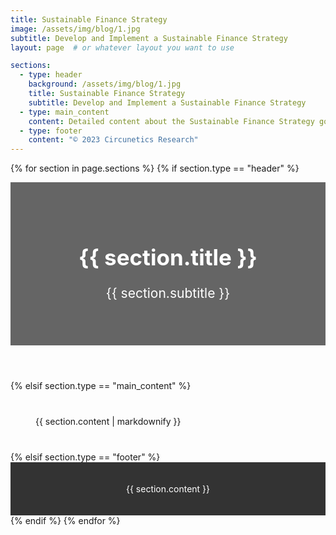 ```yaml
---
title: Sustainable Finance Strategy
image: /assets/img/blog/1.jpg
subtitle: Develop and Implement a Sustainable Finance Strategy
layout: page  # or whatever layout you want to use

sections:
  - type: header
    background: /assets/img/blog/1.jpg
    title: Sustainable Finance Strategy
    subtitle: Develop and Implement a Sustainable Finance Strategy
  - type: main_content
    content: Detailed content about the Sustainable Finance Strategy goes here...
  - type: footer
    content: "© 2023 Circunetics Research"
---
```


{% for section in page.sections %}
  {% if section.type == "header" %}
    <!-- Header: Showcasing the title, subtitle, and image -->
    <header style="background: url({{ section.background }}) no-repeat center center; background-size: cover;">
        <div style="background-color: rgba(0, 0, 0, 0.6); padding: 50px;">
            <h1 style="color: white; font-size: 2.5em;">{{ section.title }}</h1>
            <p style="color: white; font-size: 1.5em;">{{ section.subtitle }}</p>
        </div>
    </header>
  {% elsif section.type == "main_content" %}
    <!-- Main Content Area -->
    <main style="padding: 40px;">
        {{ section.content | markdownify }}
    </main>
  {% elsif section.type == "footer" %}
    <!-- Optional Footer -->
    <footer style="background-color: #333; padding: 20px;">
        <p style="color: white; text-align: center;">{{ section.content }}</p>
    </footer>
  {% endif %}
{% endfor %}

